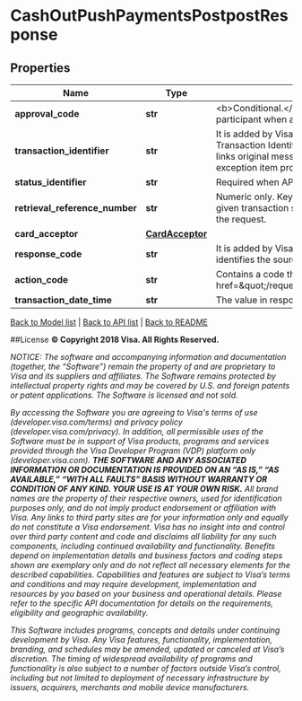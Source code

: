 # CashOutPushPaymentsPostpostResponse

## Properties
Name | Type | Description | Notes
------------ | ------------- | ------------- | -------------
**approval_code** | **str** | &lt;b&gt;Conditional.&lt;/b&gt; Contains the authorization code provided by the participant when a transaction is approved. | [optional] 
**transaction_identifier** | **str** | It is added by VisaNet. It contains a right-justified, VisaNet generated Transaction Identifier (TID) that is unique for each request. The identifier links original messages to subsequent messages, such as those for exception item processing and clearing record. | 
**status_identifier** | **str** | Required when API response times out. | [optional] 
**retrieval_reference_number** | **str** | Numeric only. Key data element for matching a message to others within a given transaction set. Value will be the same as what has been provided in the request. | 
**card_acceptor** | [**CardAcceptor**](CardAcceptor.md) |  | [optional] 
**response_code** | **str** | It is added by VisaNet and contains the response source/reason code that identifies the source of the field actionCode response decision. | 
**action_code** | **str** | Contains a code that defines the response to a request. Refer to &lt;a href&#x3D;\&quot;/request_response_codes#action_code\&quot;&gt;ActionCode&lt;/a&gt; | 
**transaction_date_time** | **str** | The value in response must match the value in the request. | 

[Back to Model list](../README.md#documentation-for-models)   |   [Back to API list](../README.md#documentation-for-api-endpoints)   |   [Back to README](../README.md)



##License
**© Copyright 2018 Visa. All Rights Reserved.**

*NOTICE: The software and accompanying information and documentation (together, the “Software”) remain the property of
and are proprietary to Visa and its suppliers and affiliates. The Software remains protected by intellectual property
rights and may be covered by U.S. and foreign patents or patent applications. The Software is licensed and not sold.*

*By accessing the Software you are agreeing to Visa's terms of use (developer.visa.com/terms) and privacy policy (developer.visa.com/privacy).
In addition, all permissible uses of the Software must be in support of Visa products, programs and services provided
through the Visa Developer Program (VDP) platform only (developer.visa.com). **THE SOFTWARE AND ANY ASSOCIATED
INFORMATION OR DOCUMENTATION IS PROVIDED ON AN “AS IS,” “AS AVAILABLE,” “WITH ALL FAULTS” BASIS WITHOUT WARRANTY OR
CONDITION OF ANY KIND. YOUR USE IS AT YOUR OWN RISK.** All brand names are the property of their respective owners, used for identification purposes only, and do not imply
product endorsement or affiliation with Visa. Any links to third party sites are for your information only and equally
do not constitute a Visa endorsement. Visa has no insight into and control over third party content and code and disclaims
all liability for any such components, including continued availability and functionality. Benefits depend on implementation
details and business factors and coding steps shown are exemplary only and do not reflect all necessary elements for the
described capabilities. Capabilities and features are subject to Visa’s terms and conditions and may require development,
implementation and resources by you based on your business and operational details. Please refer to the specific
API documentation for details on the requirements, eligibility and geographic availability.*

*This Software includes programs, concepts and details under continuing development by Visa. Any Visa features,
functionality, implementation, branding, and schedules may be amended, updated or canceled at Visa’s discretion.
The timing of widespread availability of programs and functionality is also subject to a number of factors outside Visa’s control,
including but not limited to deployment of necessary infrastructure by issuers, acquirers, merchants and mobile device manufacturers.*